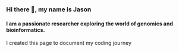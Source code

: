 ### Hi there 👋, my name is Jason 
#### I am a passionate researcher exploring the world of genomics and bioinformatics. 

I created this page to document my coding journey 


 




